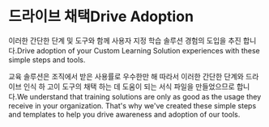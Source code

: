 # <a name="drive-adoption"></a><span data-ttu-id="0f6b5-101">드라이브 채택</span><span class="sxs-lookup"><span data-stu-id="0f6b5-101">Drive Adoption</span></span>

<span data-ttu-id="0f6b5-102">이러한 간단한 단계 및 도구와 함께 사용자 지정 학습 솔루션 경험의 도입을 추진 합니다.</span><span class="sxs-lookup"><span data-stu-id="0f6b5-102">Drive adoption of your Custom Learning Solution experiences with these simple steps and tools.</span></span> 

<span data-ttu-id="0f6b5-p101">교육 솔루션은 조직에서 받은 사용률로 우수한만 해  따라서 이러한 간단한 단계와 드라이브 인식 하 고이 도구의 채택 하는 데 도움이 되는 서식 파일을 만들었으므로 합니다.</span><span class="sxs-lookup"><span data-stu-id="0f6b5-p101">We understand that training solutions are only as good as the usage they receive in your organization.  That's why we've created these simple steps and templates to help you drive awareness and adoption of our tools.</span></span>  




